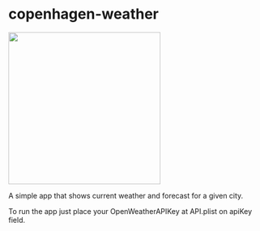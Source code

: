 # copenhagen-weather

<img width=300 src="https://user-images.githubusercontent.com/4377856/159023311-b7d1dc1f-d5be-4f6d-a633-c4fa7ccf41ba.png"> 

A simple app that shows current weather and forecast for a given city.

To run the app just place your OpenWeatherAPIKey at API.plist on apiKey field.
